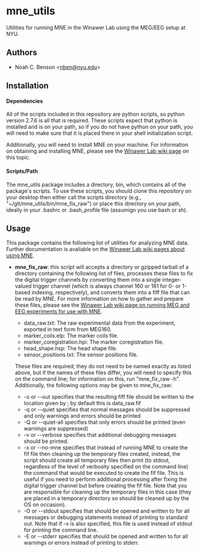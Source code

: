 # mne_utils ####################################################################

Utilities for running MNE in the Winawer Lab using the MEG/EEG setup at NYU.

## Authors #####################################################################

  * Noah C. Benson <[nben@nyu.edu](mailto:nben@nyu.edu)>

## Installation ################################################################

#### Dependencies

All of the scripts included in this repository are python scripts, so python
version 2.7.6 is all that is required. These scripts expect that python is
installed and is on your path, so if you do not have python on your path, you
will need to make sure that it is placed there in your shell initialization
script.

Additionally, you will need to install MNE on your machine. For information on
obtaining and installing MNE, please see the 
[Winawer Lab wiki page](https://wikis.nyu.edu/display/winawerlab/MNE+Setup)
on this topic.

#### Scripts/Path

The mne_utils package includes a directory, bin, which contains all of the
package's scripts.  To use these scripts, you should clone this repository
on your desktop then either call the scripts directory (e.g., 
"~/git/mne_utils/bin/mne_fix_raw") or place this directory on your path, ideally
in your .bashrc or .bash_profile file (assumign you use bash or sh).

## Usage #######################################################################

This package contains the following list of utilities for analyzing MNE data.
Further documentation is available on the
[Winawer Lab wiki pages about using MNE](https://wikis.nyu.edu/display/winawerlab/Using+MNE).

  * **mne_fix_raw**: this script will accepts a directory or gzipped tarball of
    a directory containing the following list of files, processes these files to
    fix the digital trigger channels by converting them into a 
    single integer-valued trigger channel (which is always channel 160 or 161
    for 0- or 1-based indexing, respectively), and converts them into a fiff
    file that can be read by MNE. For more information on how to gather and
    prepare these files, please see the [Winawer Lab wiki page on running MEG
    and EEG experiments for use with MNE](https://wikis.nyu.edu/pages/viewpage.action?pageId=66787871).

    * data_raw.txt: The raw experimental data from the experiment, exported in
      text form from MEG160.
    * marker_coils.elp: The marker coils file.
    * marker_coregistration.hpi: The marker coregistration file.
    * head_shape.hsp: The head shape file.
    * sensor_positions.txt: The sensor positions file.

    These files are required; they do not need to be named exactly as listed
    above, but if the names of these files differ, you will need to specify
    this on the command line; for information on this, run "mne_fix_raw -h".
    Additionally, the following options may be given to mne_fix_raw:

    * -o <filename> or --out <filename> specifies that the resulting fiff file
      should be written to the location given by <filename>; by default this is
      data_raw.fif
    * -q or --quiet specifies that normal messages should be suppressed and only
      warnings and errors should be printed
    * -Q or --quiet-all specifies that only errors should be printed (even
      warnings are suppressed)
    * -v or --verbose specifies that additional debugging messages should be
      printed.
    * -x or --no-mne specifies that instead of running MNE to create the fif
      file then cleaning up the temporary files created, instead, the script
      should create all temporary files then print (to stdout, regardless of
      the level of verbosity specified on the command line) the command that
      would be executed to create the fif file. This is useful if you need to
      perform additional processing after fixing the digital trigger channel but
      before creating the fif file. Note that you are responsible for cleaning
      up the temporary files in this case (they are placed in a temporary
      directory so should be cleaned up by the OS on occasion).
    * -O or --stdout <file> specifies that <file> should be opened and written
      to for all messages or debugging statements instead of printing to
      standard out. Note that if -x is also specified, this file is used instead
      of stdout for printing the command line.
    * -E or --stderr <file> specifies that <file> should be opened and written
      to for all warnings or errors instead of printing to stderr.
      

